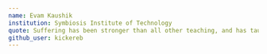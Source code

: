 ```yaml
---
name: Evam Kaushik
institution: Symbiosis Institute of Technology
quote: Suffering has been stronger than all other teaching, and has taught me to understand what your heart used to be. I have been bent and broken, but - I hope - into a better shape. -Charles Dickens
github_user: kickereb
---
```

